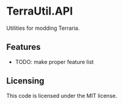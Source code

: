 # TerraUtil.API

Utilities for modding Terraria.

## Features

- TODO: make proper feature list

## Licensing

This code is licensed under the MIT license.

